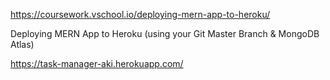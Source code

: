 https://coursework.vschool.io/deploying-mern-app-to-heroku/

Deploying MERN App to Heroku (using your Git Master Branch & MongoDB Atlas)

https://task-manager-aki.herokuapp.com/
